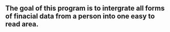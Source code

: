 ## The goal of this program is to intergrate all forms of finacial data from a person into one easy to read area.
